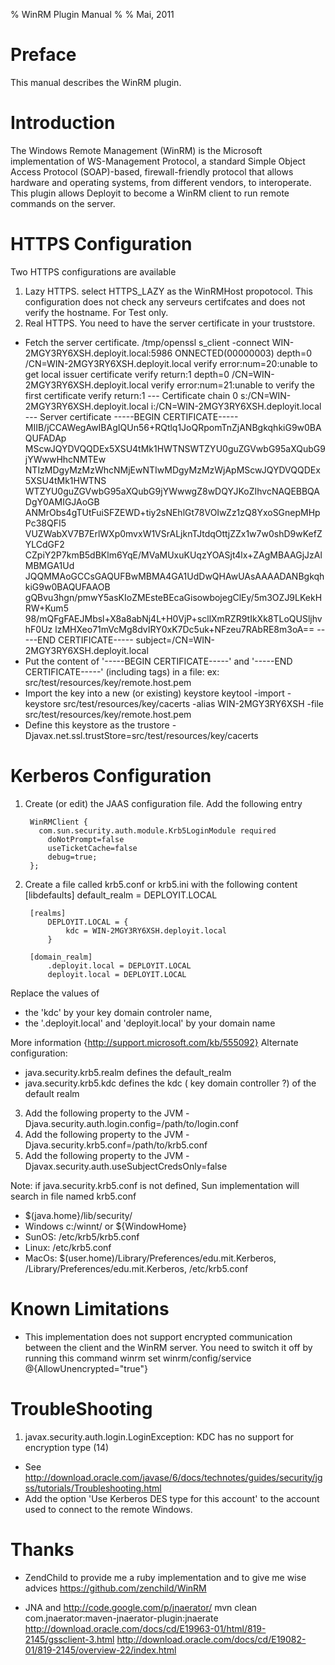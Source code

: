 % WinRM Plugin Manual
%
% Mai, 2011

# Preface #

This manual describes the WinRM plugin.

# Introduction #

The Windows Remote Management (WinRM) is the Microsoft implementation of WS-Management Protocol, a standard Simple Object Access Protocol (SOAP)-based, firewall-friendly protocol that allows hardware and operating systems, from different vendors, to interoperate.
This plugin allows Deployit to become a WinRM client to run remote commands on the server.

# HTTPS Configuration
Two HTTPS configurations are available
1. Lazy HTTPS.
	select HTTPS_LAZY as the WinRMHost propotocol. This configuration does not check any serveurs certifcates and does not verify the hostname. For Test only.
2. Real HTTPS. You need to have the server certificate in your truststore.
* Fetch the server certificate.
        /tmp/openssl s_client  -connect WIN-2MGY3RY6XSH.deployit.local:5986
        ONNECTED(00000003)
		depth=0 /CN=WIN-2MGY3RY6XSH.deployit.local
		verify error:num=20:unable to get local issuer certificate
		verify return:1
		depth=0 /CN=WIN-2MGY3RY6XSH.deployit.local
		verify error:num=21:unable to verify the first certificate
		verify return:1
		---
		Certificate chain
		 0 s:/CN=WIN-2MGY3RY6XSH.deployit.local
		   i:/CN=WIN-2MGY3RY6XSH.deployit.local
		---
		Server certificate
		-----BEGIN CERTIFICATE-----
		MIIB/jCCAWegAwIBAgIQUn56+RQtlq1JoQRpomTnZjANBgkqhkiG9w0BAQUFADAp
		MScwJQYDVQQDEx5XSU4tMk1HWTNSWTZYU0guZGVwbG95aXQubG9jYWwwHhcNMTEw
		NTIzMDgyMzMzWhcNMjEwNTIwMDgyMzMzWjApMScwJQYDVQQDEx5XSU4tMk1HWTNS
		WTZYU0guZGVwbG95aXQubG9jYWwwgZ8wDQYJKoZIhvcNAQEBBQADgY0AMIGJAoGB
		ANMrObs4gTUtFuiSFZEWD+tiy2sNEhlGt78VOIwZz1zQ8YxoSGnepMHpPc38QFI5
		VUZWabXV7B7ErlWXp0mvxW1VSrALjknTJtdqOttjZZx1w7w0shD9wKefZYLCdGF2
		CZpiY2P7kmB5dBKlm6YqE/MVaMUxuKUqzYOASjt4lx+ZAgMBAAGjJzAlMBMGA1Ud
		JQQMMAoGCCsGAQUFBwMBMA4GA1UdDwQHAwUAsAAAADANBgkqhkiG9w0BAQUFAAOB
		gQBvu3hgn/pmwY5asKIoZMEsteBEcaGisowbojegClEy/5m3OZJ9LKekHRW+Kum5
		98/mQFgFAEJMbsl+X8a8abNj4L+H0VjP+scllXmRZR9tIkXk8TLoQUSljhvhF0Uz
		lzMHXeo71mVcMg8dvIRY0xK7Dc5uk+NFzeu7RAbRE8m3oA==
		-----END CERTIFICATE-----
		subject=/CN=WIN-2MGY3RY6XSH.deployit.local
* Put the content of '-----BEGIN CERTIFICATE-----' and '-----END CERTIFICATE-----' (including tags) in a file: ex: src/test/resources/key/remote.host.pem
* Import the key into a new (or existing) keystore
        keytool -import -keystore src/test/resources/key/cacerts -alias WIN-2MGY3RY6XSH -file src/test/resources/key/remote.host.pem
* Define this keystore as the trustore
        -Djavax.net.ssl.trustStore=src/test/resources/key/cacerts


# Kerberos Configuration
1. Create (or edit) the JAAS configuration file. Add the following entry

		WinRMClient {
		  com.sun.security.auth.module.Krb5LoginModule required
			doNotPrompt=false
			useTicketCache=false
			debug=true;
		};

2. Create a file called krb5.conf or krb5.ini with the following content
		[libdefaults]
			default_realm = DEPLOYIT.LOCAL


		[realms]
			DEPLOYIT.LOCAL = {
				kdc = WIN-2MGY3RY6XSH.deployit.local
			}

		[domain_realm]
			.deployit.local = DEPLOYIT.LOCAL
			deployit.local = DEPLOYIT.LOCAL

Replace the values of
* the 'kdc' by your key domain controler name,
* the '.deployit.local' and 'deployit.local' by your domain name

More information {http://support.microsoft.com/kb/555092}
Alternate configuration:
* java.security.krb5.realm defines the default_realm
* java.security.krb5.kdc defines the kdc ( key domain controller ?) of the default realm


3. Add the following property to the JVM -Djava.security.auth.login.config=/path/to/login.conf
4. Add the following property to the JVM -Djava.security.krb5.conf=/path/to/krb5.conf
5. Add the following property to the JVM -Djavax.security.auth.useSubjectCredsOnly=false

Note: if java.security.krb5.conf is not defined, Sun implementation will search in file named krb5.conf
- $(java.home}/lib/security/
- Windows c:/winnt/ or ${WindowHome}
- SunOS: /etc/krb5/krb5.conf
- Linux: /etc/krb5.conf
- MacOs: $(user.home)/Library/Preferences/edu.mit.Kerberos, /Library/Preferences/edu.mit.Kerberos, /etc/krb5.conf



# Known Limitations

* This implementation does not support encrypted communication between the client and the WinRM server. You need to switch it off by running this command
	winrm set winrm/config/service  @{AllowUnencrypted="true"}


# TroubleShooting
1. javax.security.auth.login.LoginException: KDC has no support for encryption type (14)
* See http://download.oracle.com/javase/6/docs/technotes/guides/security/jgss/tutorials/Troubleshooting.html
* Add the option 'Use Kerberos DES type for this account' to the account used to connect to the remote Windows.

# Thanks
* ZendChild to provide me a ruby implementation and to give me wise advices https://github.com/zenchild/WinRM



* JNA and http://code.google.com/p/jnaerator/ mvn clean com.jnaerator:maven-jnaerator-plugin:jnaerate
http://download.oracle.com/docs/cd/E19963-01/html/819-2145/gssclient-3.html
http://download.oracle.com/docs/cd/E19082-01/819-2145/overview-22/index.html